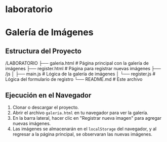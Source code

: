 # laboratorio
# Galería de Imágenes

## Estructura del Proyecto
/LABORATORIO
├── galeria.html               # Página principal con la galería de imágenes
├── register.html            # Página para registrar nuevas imágenes
├── /js
│   ├── main.js              # Lógica de la galería de imágenes
│   └── register.js          # Lógica del formulario de registro
└── README.md                # Este archivo

## Ejecución en el Navegador

1. Clonar o descargar el proyecto.
2. Abrir el archivo `galeria.html` en tu navegador para ver la galería.
3. En la barra lateral, hacer clic en "Registrar nueva imagen" para agregar nuevas imágenes.
4. Las imágenes se almacenarán en el `localStorage` del navegador, y al regresar a la página principal, se observaran las nuevas imágenes.

